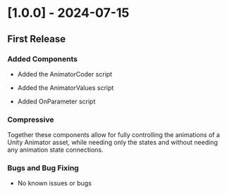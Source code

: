 # [1.0.0] - 2024-07-15

## First Release

### Added Components

- Added the AnimatorCoder script

- Added the AnimatorValues script

- Added OnParameter script

### Compressive

Together these components allow for fully controlling the animations of a Unity Animator asset, while needing only the states and without needing any animation state connections.

### Bugs and Bug Fixing

- No known issues or bugs